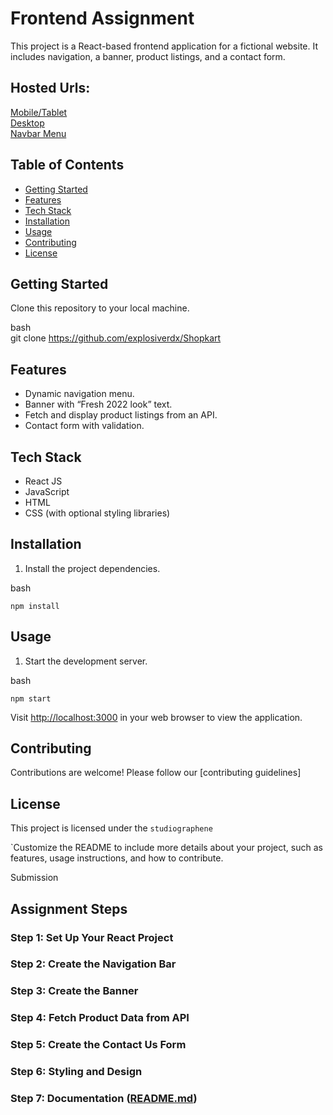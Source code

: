 
<!DOCTYPE html>
<html>

<head>
  <meta charset="utf-8">
  <meta name="viewport" content="width=device-width, initial-scale=1.0">
  
  <link rel="stylesheet" href="https://stackedit.io/style.css" />
</head>

<body class="stackedit">
  <div class="stackedit__html"><h1 id="frontend-assignment">Frontend Assignment</h1>
<p>This project is a React-based frontend application for a fictional website. It includes navigation, a banner, product listings, and a contact form.</p>
<h2 id="hosted-urls">Hosted Urls:</h2>
<p><a href="https://shopkart-studiographene.vercel.app/"  target="_blank">Mobile/Tablet</a><br>
<a href="https://shopkart-studiographene.vercel.app/Desktop"   target="_blank">Desktop</a><br>
<a href="https://shopkart-studiographene.vercel.app/IPhone142"  target="_blank">Navbar Menu</a></p>
<h2 id="table-of-contents">Table of Contents</h2>
<ul>
<li><a href="#getting-started">Getting Started</a></li>
<li><a href="#features">Features</a></li>
<li><a href="#tech-stack">Tech Stack</a></li>
<li><a href="#installation">Installation</a></li>
<li><a href="#usage">Usage</a></li>
<li><a href="#contributing">Contributing</a></li>
<li><a href="#license">License</a></li>
</ul>
<h2 id="getting-started">Getting Started</h2>
<p>Clone this repository to your local machine.</p>
<p>bash<br>
git clone <a href="https://github.com/explosiverdx/Shopkart">https://github.com/explosiverdx/Shopkart</a></p>
<h2 id="features">Features</h2>
<ul>
<li>Dynamic navigation menu.</li>
<li>Banner with “Fresh 2022 look” text.</li>
<li>Fetch and display product listings from an API.</li>
<li>Contact form with validation.</li>
</ul>
<h2 id="tech-stack">Tech Stack</h2>
<ul>
<li>React JS</li>
<li>JavaScript</li>
<li>HTML</li>
<li>CSS (with optional styling libraries)</li>
</ul>
<h2 id="installation">Installation</h2>
<ol>
<li>Install the project dependencies.</li>
</ol>
<p>bash</p>
<p><code>npm install</code></p>
<h2 id="usage">Usage</h2>
<ol>
<li>Start the development server.</li>
</ol>
<p>bash</p>
<p><code>npm start</code></p>
<p>Visit <a href="http://localhost:3000/">http://localhost:3000</a> in your web browser to view the application.</p>
<h2 id="contributing">Contributing</h2>
<p>Contributions are welcome! Please follow our [contributing guidelines]</p>
<h2 id="license">License</h2>
<p>This project is licensed under the <code>studiographene</code></p>
<p>`Customize the README to include more details about your project, such as features, usage instructions, and how to contribute.</p>
<p>Submission</p>
<h2 id="assignment-steps">Assignment Steps</h2>
<h3 id="step-1-set-up-your-react-project">Step 1: Set Up Your React Project</h3>
<h3 id="step-2-create-the-navigation-bar">Step 2: Create the Navigation Bar</h3>
<h3 id="step-3-create-the-banner">Step 3: Create the Banner</h3>
<h3 id="step-4-fetch-product-data-from-api">Step 4: Fetch Product Data from API</h3>
<h3 id="step-5-create-the-contact-us-form">Step 5: Create the Contact Us Form</h3>
<h3 id="step-6-styling-and-design">Step 6: Styling and Design</h3>
<h3 id="step-7-documentation-readme.md">Step 7: Documentation (<a href="http://README.md">README.md</a>)</h3>
</div>
</body>

</html>
